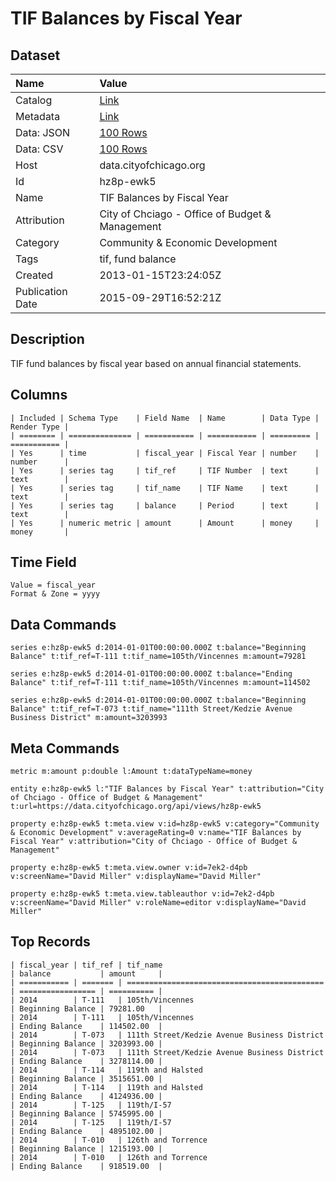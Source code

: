 # TIF Balances by Fiscal Year

## Dataset

| Name | Value |
| :--- | :---- |
| Catalog | [Link](https://catalog.data.gov/dataset/tif-balances-by-fiscal-year-3267c) |
| Metadata | [Link](https://data.cityofchicago.org/api/views/hz8p-ewk5) |
| Data: JSON | [100 Rows](https://data.cityofchicago.org/api/views/hz8p-ewk5/rows.json?max_rows=100) |
| Data: CSV | [100 Rows](https://data.cityofchicago.org/api/views/hz8p-ewk5/rows.csv?max_rows=100) |
| Host | data.cityofchicago.org |
| Id | hz8p-ewk5 |
| Name | TIF Balances by Fiscal Year |
| Attribution | City of Chciago - Office of Budget & Management |
| Category | Community & Economic Development |
| Tags | tif, fund balance |
| Created | 2013-01-15T23:24:05Z |
| Publication Date | 2015-09-29T16:52:21Z |

## Description

TIF fund balances by fiscal year based on annual financial statements.

## Columns

```ls
| Included | Schema Type    | Field Name  | Name        | Data Type | Render Type |
| ======== | ============== | =========== | =========== | ========= | =========== |
| Yes      | time           | fiscal_year | Fiscal Year | number    | number      |
| Yes      | series tag     | tif_ref     | TIF Number  | text      | text        |
| Yes      | series tag     | tif_name    | TIF Name    | text      | text        |
| Yes      | series tag     | balance     | Period      | text      | text        |
| Yes      | numeric metric | amount      | Amount      | money     | money       |
```

## Time Field

```ls
Value = fiscal_year
Format & Zone = yyyy
```

## Data Commands

```ls
series e:hz8p-ewk5 d:2014-01-01T00:00:00.000Z t:balance="Beginning Balance" t:tif_ref=T-111 t:tif_name=105th/Vincennes m:amount=79281

series e:hz8p-ewk5 d:2014-01-01T00:00:00.000Z t:balance="Ending Balance" t:tif_ref=T-111 t:tif_name=105th/Vincennes m:amount=114502

series e:hz8p-ewk5 d:2014-01-01T00:00:00.000Z t:balance="Beginning Balance" t:tif_ref=T-073 t:tif_name="111th Street/Kedzie Avenue Business District" m:amount=3203993
```

## Meta Commands

```ls
metric m:amount p:double l:Amount t:dataTypeName=money

entity e:hz8p-ewk5 l:"TIF Balances by Fiscal Year" t:attribution="City of Chciago - Office of Budget & Management" t:url=https://data.cityofchicago.org/api/views/hz8p-ewk5

property e:hz8p-ewk5 t:meta.view v:id=hz8p-ewk5 v:category="Community & Economic Development" v:averageRating=0 v:name="TIF Balances by Fiscal Year" v:attribution="City of Chciago - Office of Budget & Management"

property e:hz8p-ewk5 t:meta.view.owner v:id=7ek2-d4pb v:screenName="David Miller" v:displayName="David Miller"

property e:hz8p-ewk5 t:meta.view.tableauthor v:id=7ek2-d4pb v:screenName="David Miller" v:roleName=editor v:displayName="David Miller"
```

## Top Records

```ls
| fiscal_year | tif_ref | tif_name                                     | balance           | amount     | 
| =========== | ======= | ============================================ | ================= | ========== | 
| 2014        | T-111   | 105th/Vincennes                              | Beginning Balance | 79281.00   | 
| 2014        | T-111   | 105th/Vincennes                              | Ending Balance    | 114502.00  | 
| 2014        | T-073   | 111th Street/Kedzie Avenue Business District | Beginning Balance | 3203993.00 | 
| 2014        | T-073   | 111th Street/Kedzie Avenue Business District | Ending Balance    | 3278114.00 | 
| 2014        | T-114   | 119th and Halsted                            | Beginning Balance | 3515651.00 | 
| 2014        | T-114   | 119th and Halsted                            | Ending Balance    | 4124936.00 | 
| 2014        | T-125   | 119th/I-57                                   | Beginning Balance | 5745995.00 | 
| 2014        | T-125   | 119th/I-57                                   | Ending Balance    | 4895102.00 | 
| 2014        | T-010   | 126th and Torrence                           | Beginning Balance | 1215193.00 | 
| 2014        | T-010   | 126th and Torrence                           | Ending Balance    | 918519.00  | 
```